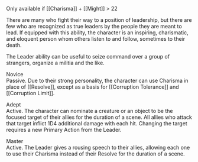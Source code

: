 Only available if [[Charisma]] + [[Might]] > 22

There are many who fight their way to a position of leadership, but there are few who are recognized as true leaders by the people they are meant to lead. If equipped with this ability, the character is an inspiring, charismatic, and eloquent person whom others listen to and follow, sometimes to their death.

The Leader ability can be useful to seize command over a group of strangers, organize a militia and the like.

Novice<br>Passive. Due to their strong personality, the character can use Charisma in place of [[Resolve]], except as a basis for [[Corruption Tolerance]] and [[Corruption Limit]].

Adept<br>Active. The character can nominate a creature or an object to be the focused target of their allies for the duration of a scene. All allies who attack that target inflict 1D4 additional damage with each hit. Changing the target requires a new Primary Action from the Leader.

Master<br>Active. The Leader gives a rousing speech to their allies, allowing each one to use their Charisma instead of their Resolve for the duration of a scene.
